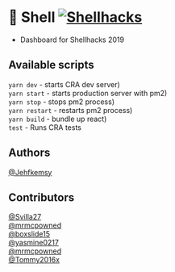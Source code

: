 # :shell: Shell [![Shellhacks](https://hackathon.badge.pw/shellhacks)](https://shellhacks.net)

- Dashboard for Shellhacks 2019

## Available scripts

`yarn dev` - starts CRA dev server)<br/>
`yarn start` - starts production server with pm2)<br/>
`yarn stop` - stops pm2 process)<br/>
`yarn restart` - restarts pm2 process)<br/>
`yarn build` - bundle up react)<br/>
`test` - Runs CRA tests

## Authors

[@Jehfkemsy](https://github.com/jehfkemsy)

## Contributors

[@Svilla27](https://github.com/Svilla27)<br/>
[@mrmcpowned](https://github.com/mrmcpowned)<br/>
[@boxslide15](https://github.com/boxslide15)<br/>
[@yasmine0217](https://github.com/yasmine0217)<br/>
[@mrmcpowned](https://github.com/mrmcpowned)<br/>
[@Tommy2016x](https://github.com/Tommy2016x)
